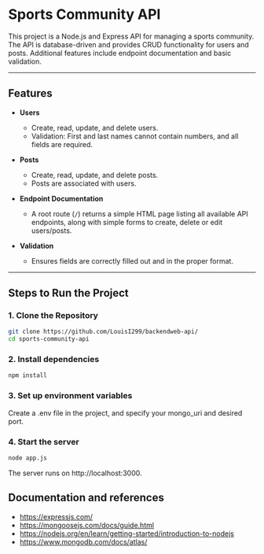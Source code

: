 # Sports Community API

This project is a Node.js and Express API for managing a sports community. The API is database-driven and provides CRUD functionality for users and posts. Additional features include endpoint documentation and basic validation.

---

## Features

- **Users**
  - Create, read, update, and delete users.
  - Validation: First and last names cannot contain numbers, and all fields are required.
  
- **Posts**
  - Create, read, update, and delete posts.
  - Posts are associated with users.

- **Endpoint Documentation**
  - A root route (`/`) returns a simple HTML page listing all available API endpoints, along with simple forms to create, delete or edit users/posts.

- **Validation**
  - Ensures fields are correctly filled out and in the proper format.

---

## Steps to Run the Project

### 1. **Clone the Repository**

```bash
git clone https://github.com/LouisI299/backendweb-api/
cd sports-community-api
```

### 2. **Install dependencies**

```bash
npm install
```

### 3. **Set up environment variables**

Create a .env file in the project, and specify your mongo_uri and desired port.

### 4. **Start the server**

```bash
node app.js
```

The server runs on http://localhost:3000.

## Documentation and references

- https://expressjs.com/
- https://mongoosejs.com/docs/guide.html
- https://nodejs.org/en/learn/getting-started/introduction-to-nodejs
- https://www.mongodb.com/docs/atlas/


